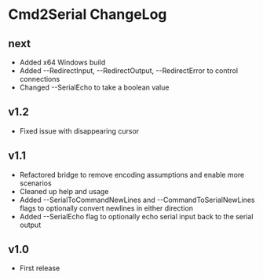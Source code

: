 # Cmd2Serial ChangeLog #

## next ##

* Added x64 Windows build
* Added --RedirectInput, --RedirectOutput, --RedirectError to control connections
* Changed --SerialEcho to take a boolean value

## v1.2 ##

* Fixed issue with disappearing cursor

## v1.1 ##

* Refactored bridge to remove encoding assumptions and enable more scenarios
* Cleaned up help and usage
* Added --SerialToCommandNewLines and --CommandToSerialNewLines flags to optionally convert newlines in either direction
* Added --SerialEcho flag to optionally echo serial input back to the serial output

## v1.0 ##

* First release
